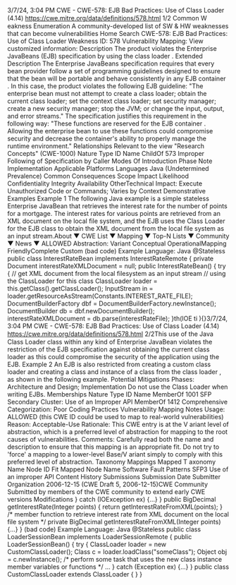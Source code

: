 3/7/24, 3:04 PM CWE - CWE-578: EJB Bad Practices: Use of Class Loader (4.14)
https://cwe.mitre.org/data/deﬁnitions/578.html 1/2
Common W eakness Enumeration
A community-developed list of SW & HW weaknesses that can become
vulnerabilities
Home Search
CWE-578: EJB Bad Practices: Use of Class Loader
Weakness ID: 578
Vulnerability Mapping: 
View customized information:
 Description
The product violates the Enterprise JavaBeans (EJB) specification by using the class loader .
 Extended Description
The Enterprise JavaBeans specification requires that every bean provider follow a set of programming guidelines designed to ensure
that the bean will be portable and behave consistently in any EJB container . In this case, the product violates the following EJB
guideline: "The enterprise bean must not attempt to create a class loader; obtain the current class loader; set the context class loader;
set security manager; create a new security manager; stop the JVM; or change the input, output, and error streams." The specification
justifies this requirement in the following way: "These functions are reserved for the EJB container . Allowing the enterprise bean to
use these functions could compromise security and decrease the container's ability to properly manage the runtime environment."
 Relationships
 Relevant to the view "Research Concepts" (CWE-1000)
Nature Type ID Name
ChildOf 573 Improper Following of Specification by Caller
 Modes Of Introduction
Phase Note
Implementation
 Applicable Platforms
Languages
Java (Undetermined Prevalence)
 Common Consequences
Scope Impact Likelihood
Confidentiality
Integrity
Availability
OtherTechnical Impact: Execute Unauthorized Code or Commands; Varies by Context
 Demonstrative Examples
Example 1
The following Java example is a simple stateless Enterprise JavaBean that retrieves the interest rate for the number of points for a
mortgage. The interest rates for various points are retrieved from an XML document on the local file system, and the EJB uses the
Class Loader for the EJB class to obtain the XML document from the local file system as an input stream.About ▼ CWE List ▼ Mapping ▼ Top-N Lists ▼ Community ▼ News ▼
ALLOWED
Abstraction: Variant
Conceptual OperationalMapping
FriendlyComplete Custom
(bad code) Example Language: Java 
@Stateless
public class InterestRateBean implements InterestRateRemote {
private Document interestRateXMLDocument = null;
public InterestRateBean() {
try {
// get XML document from the local filesystem as an input stream
// using the ClassLoader for this class
ClassLoader loader = this.getClass().getClassLoader();
InputStream in = loader.getResourceAsStream(Constants.INTEREST\_RATE\_FILE);
DocumentBuilderFactory dbf = DocumentBuilderFactory.newInstance();
DocumentBuilder db = dbf.newDocumentBuilder();
interestRateXMLDocument = db.parse(interestRateFile);
}th(IOE ti ){}3/7/24, 3:04 PM CWE - CWE-578: EJB Bad Practices: Use of Class Loader (4.14)
https://cwe.mitre.org/data/deﬁnitions/578.html 2/2This use of the Java Class Loader class within any kind of Enterprise JavaBean violates the restriction of the EJB specification
against obtaining the current class loader as this could compromise the security of the application using the EJB.
Example 2
An EJB is also restricted from creating a custom class loader and creating a class and instance of a class from the class loader , as
shown in the following example.
 Potential Mitigations
Phases: Architecture and Design; Implementation
Do not use the Class Loader when writing EJBs.
 Memberships
Nature Type ID Name
MemberOf 1001 SFP Secondary Cluster: Use of an Improper API
MemberOf 1412 Comprehensive Categorization: Poor Coding Practices
 Vulnerability Mapping Notes
Usage: ALLOWED (this CWE ID could be used to map to real-world vulnerabilities)
Reason: Acceptable-Use
Rationale:
This CWE entry is at the V ariant level of abstraction, which is a preferred level of abstraction for mapping to the root causes of
vulnerabilities.
Comments:
Carefully read both the name and description to ensure that this mapping is an appropriate fit. Do not try to 'force' a mapping to a
lower-level Base/V ariant simply to comply with this preferred level of abstraction.
 Taxonomy Mappings
Mapped T axonomy Name Node ID Fit Mapped Node Name
Software Fault Patterns SFP3 Use of an improper API
 Content History
 Submissions
Submission Date Submitter Organization
2006-12-15
(CWE Draft 5, 2006-12-15)CWE Community
Submitted by members of the CWE community to extend early CWE versions
 Modifications
} catch (IOException ex) {...}
}
public BigDecimal getInterestRate(Integer points) {
return getInterestRateFromXML(points);
}
/\* member function to retrieve interest rate from XML document on the local file system \*/
private BigDecimal getInterestRateFromXML(Integer points) {...}
}
(bad code) Example Language: Java 
@Stateless
public class LoaderSessionBean implements LoaderSessionRemote {
public LoaderSessionBean() {
try {
ClassLoader loader = new CustomClassLoader();
Class c = loader.loadClass("someClass");
Object obj = c.newInstance();
/\* perform some task that uses the new class instance member variables or functions \*/
...
} catch (Exception ex) {...}
}
public class CustomClassLoader extends ClassLoader {
}
}